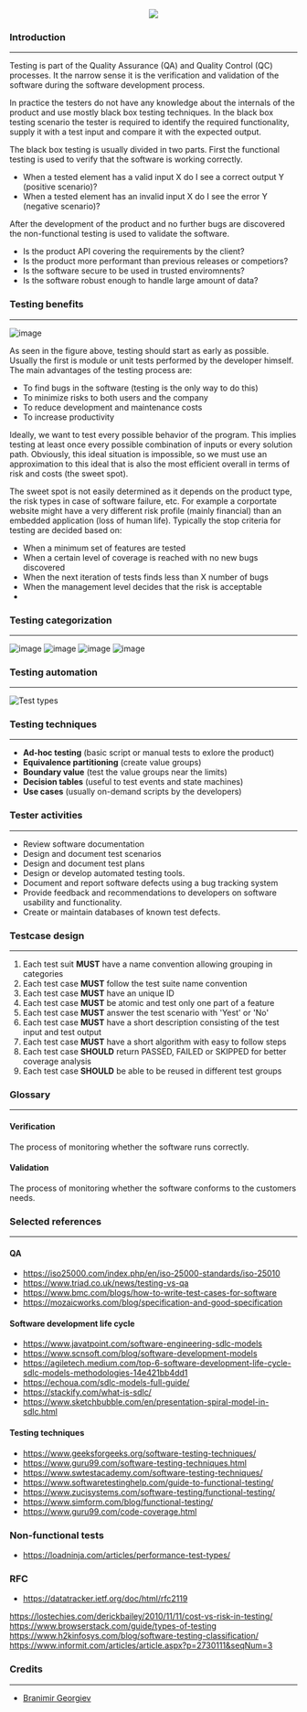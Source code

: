 <p align='center'>
 <img src='Assets/banners/banner-bhai-branko.png' />
</p>

### Introduction
___________________________________________________________________________________________________

Testing is part of the Quality Assurance (QA) and Quality Control (QC) processes. It the narrow 
sense it is the verification and validation of the software during the software development
process. 

In practice the testers do not have any knowledge about the internals of the product and use 
mostly black box testing techniques. In the black box testing scenario the tester is required to 
identify the required functionality, supply it with a test input and compare it with the 
expected output. 

The black box testing is usually divided in two parts. First the functional testing is
used to verify that the software is working correctly.

- When a tested element has a valid input X do I see a correct output Y (positive scenario)?
- When a tested element has an invalid input X do I see the error Y (negative scenario)?

After the development of the product and no further bugs are discovered the non-functional
testing is used to validate the software.

- Is the product API covering the requirements by the client?
- Is the product more performant than previous releases or competiors?
- Is the software secure to be used in trusted enviromnents?
- Is the software robust enough to handle large amount of data?

### Testing benefits
___________________________________________________________________________________________________

![image](Assets/images/qa_risk_vs_cost.png)

As seen in the figure above, testing should start as early as possible. Usually the first is module 
or unit tests performed by the developer himself. The main advantages of the testing process are:

- To find bugs in the software (testing is the only way to do this)
- To minimize risks to both users and the company
- To reduce development and maintenance costs
- To increase productivity

Ideally, we want to test every possible behavior of the program. This implies testing at least 
once every possible combination of inputs or every solution path. Obviously, this ideal 
situation is impossible, so we must use an approximation to this ideal that is also the most 
efficient overall in terms of risk and costs (the sweet spot).

The sweet spot is not easily determined as it depends on the product type, the risk types in 
case of software failure, etc. For example a corportate website might have a very different risk 
profile (mainly financial) than an embedded application (loss of human life). Typically the stop 
criteria for testing are decided based on:

- When a minimum set of features are tested
- When a certain level of coverage is reached with no new bugs discovered
- When the next iteration of tests finds less than X number of bugs
- When the management level decides that the risk is acceptable
- 
### Testing categorization
___________________________________________________________________________________________________

![image](Assets/images/qa_test_types_1.png)
![image](Assets/images/qa_test_types_2.png)
![image](Assets/images/qa_test_types_3.png)
![image](Assets/images/qa_test_types_4.png)


### Testing automation
___________________________________________________________________________________________________

![Test types](Assets/images/qa_test_automation.png)


### Testing techniques
___________________________________________________________________________________________________

- **Ad-hoc testing** (basic script or manual tests to exlore the product)
- **Equivalence partitioning** (create value groups)
- **Boundary value** (test the value groups near the limits)
- **Decision tables** (useful to test events and state machines)
- **Use cases** (usually on-demand scripts by the developers)


### Tester activities
___________________________________________________________________________________________________

- Review software documentation
- Design and document test scenarios
- Design and document test plans
- Design or develop automated testing tools.
- Document and report software defects using a bug tracking system
- Provide feedback and recommendations to developers on software usability and functionality.
- Create or maintain databases of known test defects.


### Testcase design
___________________________________________________________________________________________________

1. Each test suit **MUST** have a name convention allowing grouping in categories
2. Each test case **MUST** follow the test suite name convention
3. Each test case **MUST** have an unique ID
4. Each test case **MUST** be atomic and test only one part of a feature
5. Each test case **MUST** answer the test scenario with 'Yest' or 'No' 
6. Each test case **MUST** have a short description consisting of the test input and test output
7. Each test case **MUST** have a short algorithm with easy to follow steps
8. Each test case **SHOULD** return PASSED, FAILED or SKIPPED for better coverage analysis
9. Each test case **SHOULD** be able to be reused in different test groups


### Glossary
___________________________________________________________________________________________________

#### Verification
The process of monitoring whether the software runs correctly.

#### Validation
The process of monitoring whether the software conforms to the customers needs.


### Selected references
___________________________________________________________________________________________________

#### QA
- https://iso25000.com/index.php/en/iso-25000-standards/iso-25010
- https://www.triad.co.uk/news/testing-vs-qa
- https://www.bmc.com/blogs/how-to-write-test-cases-for-software
- https://mozaicworks.com/blog/specification-and-good-specification

#### Software development life cycle
- https://www.javatpoint.com/software-engineering-sdlc-models
- https://www.scnsoft.com/blog/software-development-models
- https://agiletech.medium.com/top-6-software-development-life-cycle-sdlc-models-methodologies-14e421bb4dd1
- https://echoua.com/sdlc-models-full-guide/
- https://stackify.com/what-is-sdlc/
- https://www.sketchbubble.com/en/presentation-spiral-model-in-sdlc.html

#### Testing techniques
- https://www.geeksforgeeks.org/software-testing-techniques/
- https://www.guru99.com/software-testing-techniques.html
- https://www.swtestacademy.com/software-testing-techniques/
- https://www.softwaretestinghelp.com/guide-to-functional-testing/
- https://www.zucisystems.com/software-testing/functional-testing/
- https://www.simform.com/blog/functional-testing/
- https://www.guru99.com/code-coverage.html

### Non-functional tests
 - https://loadninja.com/articles/performance-test-types/


### RFC
- https://datatracker.ietf.org/doc/html/rfc2119

https://lostechies.com/derickbailey/2010/11/11/cost-vs-risk-in-testing/
https://www.browserstack.com/guide/types-of-testing
https://www.h2kinfosys.com/blog/software-testing-classification/
https://www.informit.com/articles/article.aspx?p=2730111&seqNum=3

### Credits
___________________________________________________________________________________________________

 - [Branimir Georgiev](https://github.com/braboj)


